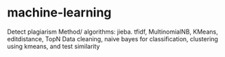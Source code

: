 # machine-learning
Detect plagiarism
Method/ algorithms: jieba. tfidf, MultinomialNB, KMeans, editdistance, TopN
Data cleaning, naive bayes for classification, clustering using kmeans, and test similarity
